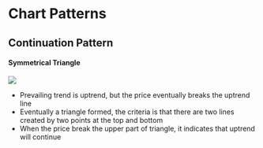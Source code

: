 # Chart Patterns
## Continuation Pattern
#### Symmetrical Triangle
![](https://www.tradingview.com/x/wBNOmgI9/)
- Prevailing trend is uptrend, but the price eventually breaks the uptrend line
- Eventually a triangle formed, the criteria is that there are two lines created by two points at the top and bottom
- When the price break the upper part of triangle, it indicates that uptrend will continue
